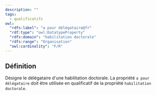 ```yaml
---
description: ""
tags:
  - qualificatifs
owl:
  "rdfs:label": "a pour délégataire@fr"
  "rdf:type": "owl:DatatypeProperty"
  "rdfs:domain": "habilitation doctorale"
  "rdfs:range": "Organisation"
  "owl:cardinality": "F/R"
---
```


<OntologyTable frontMatter={frontMatter}/>

## Définition

Désigne le délégataire d'une habilitation doctorale.  La propriété `a pour délégataire` doit être utilisée en qualificatif de la propriété `habilitation doctorale`.
